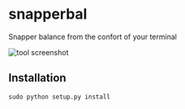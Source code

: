 snapperbal
==========

Snapper balance from the confort of your terminal

![tool screenshot](https://raw.github.com/fpereira1/snapperbal/master/screenshot.png)

Installation
------------

`sudo python setup.py install`
